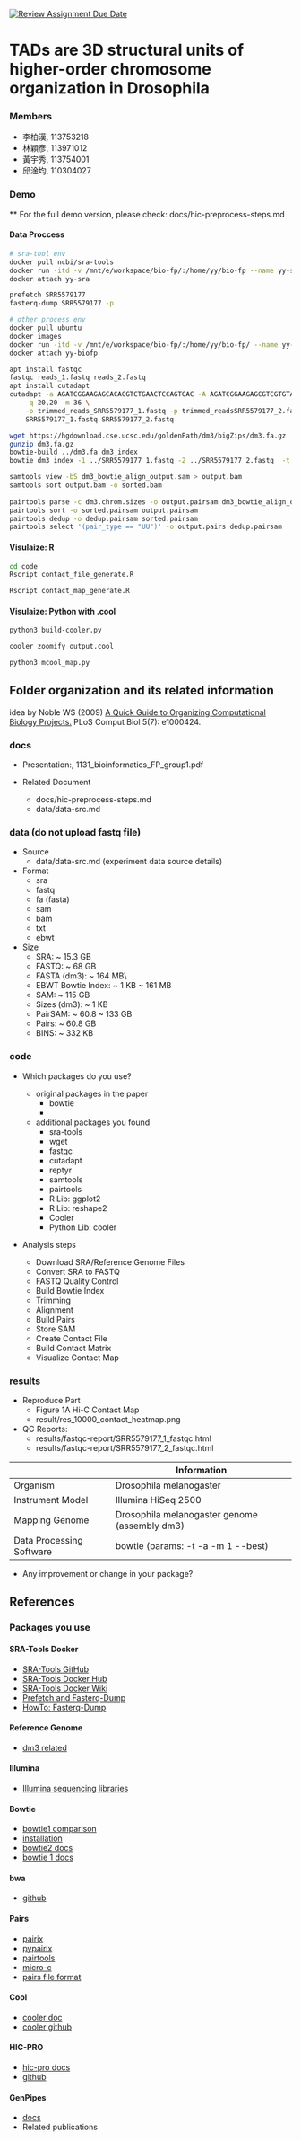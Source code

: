 [![Review Assignment Due Date](https://classroom.github.com/assets/deadline-readme-button-22041afd0340ce965d47ae6ef1cefeee28c7c493a6346c4f15d667ab976d596c.svg)](https://classroom.github.com/a/7YvIlKos)
# TADs are 3D structural units of higher-order chromosome organization in Drosophila

### Members
* 李柏漢, 113753218
* 林穎彥, 113971012
* 黃宇秀, 113754001
* 邱淦均, 110304027

### Demo 

** For the full demo version, please check: docs/hic-preprocess-steps.md

#### Data Proccess

```bash
# sra-tool env
docker pull ncbi/sra-tools
docker run -itd -v /mnt/e/workspace/bio-fp/:/home/yy/bio-fp --name yy-sra ncbi/sra-tools
docker attach yy-sra 

prefetch SRR5579177
fasterq-dump SRR5579177 -p

# other process env
docker pull ubuntu
docker images
docker run -itd -v /mnt/e/workspace/bio-fp/:/home/yy/bio-fp/ --name yy-biofp ubuntu
docker attach yy-biofp

apt install fastqc
fastqc reads_1.fastq reads_2.fastq
apt install cutadapt
cutadapt -a AGATCGGAAGAGCACACGTCTGAACTCCAGTCAC -A AGATCGGAAGAGCGTCGTGTAGGGAAAGAGTGT \
    -q 20,20 -m 36 \
    -o trimmed_reads_SRR5579177_1.fastq -p trimmed_readsSRR5579177_2.fastq \
    SRR5579177_1.fastq SRR5579177_2.fastq

wget https://hgdownload.cse.ucsc.edu/goldenPath/dm3/bigZips/dm3.fa.gz
gunzip dm3.fa.gz
bowtie-build ../dm3.fa dm3_index
bowtie dm3_index -1 ../SRR5579177_1.fastq -2 ../SRR5579177_2.fastq  -t -a -m 1 --best -S dm3_bowtie_align_output.sam

samtools view -bS dm3_bowtie_align_output.sam > output.bam
samtools sort output.bam -o sorted.bam
    
pairtools parse -c dm3.chrom.sizes -o output.pairsam dm3_bowtie_align_output.sam
pairtools sort -o sorted.pairsam output.pairsam
pairtools dedup -o dedup.pairsam sorted.pairsam
pairtools select '(pair_type == "UU")' -o output.pairs dedup.pairsam
```

#### Visulaize: R

```bash
cd code
Rscript contact_file_generate.R

Rscript contact_map_generate.R 
```

#### Visulaize: Python with .cool

```bash
python3 build-cooler.py

cooler zoomify output.cool

python3 mcool_map.py
```

## Folder organization and its related information

idea by Noble WS (2009) [A Quick Guide to Organizing Computational Biology Projects.](https://journals.plos.org/ploscompbiol/article?id=10.1371/journal.pcbi.1000424) PLoS Comput Biol 5(7): e1000424.

### docs

* Presentation:, 1131_bioinformatics_FP_group1.pdf
  
* Related Document
  * docs/hic-preprocess-steps.md
  * data/data-src.md

### data (do not upload fastq file)

* Source
  * data/data-src.md (experiment data source details)
* Format
  * sra
  * fastq
  * fa (fasta)
  * sam
  * bam
  * txt
  * ebwt
* Size
  * SRA: ~ 15.3 GB
  * FASTQ: ~ 68 GB
  * FASTA (dm3): ~ 164 MB\
  * EBWT Bowtie Index: ~ 1 KB ~ 161 MB
  * SAM: ~ 115 GB
  * Sizes (dm3): ~ 1 KB
  * PairSAM: ~ 60.8 ~ 133 GB
  * Pairs: ~ 60.8 GB
  * BINS: ~ 332 KB
  

### code

* Which packages do you use? 
  * original packages in the paper
    * bowtie
    * 
  * additional packages you found
    * sra-tools 
    * wget
    * fastqc
    * cutadapt
    * reptyr
    * samtools
    * pairtools
    * R Lib: ggplot2
    * R Lib: reshape2
    * Cooler
    * Python Lib: cooler
    
* Analysis steps
  * Download SRA/Reference Genome Files
  * Convert SRA to FASTQ
  * FASTQ Quality Control
  * Build Bowtie Index
  * Trimming
  * Alignment
  * Build Pairs
  * Store SAM
  * Create Contact File
  * Build Contact Matrix
  * Visualize Contact Map
  
### results

* Reproduce Part
  * Figure 1A Hi-C Contact Map
  * result/res_10000_contact_heatmap.png
* QC Reports:
  * results/fastqc-report/SRR5579177_1_fastqc.html
  * results/fastqc-report/SRR5579177_2_fastqc.html
  
|                          | Information                                   |
|--------------------------|-----------------------------------------------|
| Organism                 | Drosophila melanogaster                       |
| Instrument Model         | Illumina HiSeq 2500                           |
| Mapping Genome           | Drosophila melanogaster genome (assembly dm3) |
| Data Processing Software | bowtie (params: -t -a -m 1 --best)            |

* Any improvement or change in your package?

## References

### Packages you use

#### SRA-Tools Docker

* [SRA-Tools GitHub](https://github.com/ncbi/sra-tools)
* [SRA-Tools Docker Hub](https://hub.docker.com/r/ncbi/sra-tools)
* [SRA-Tools Docker Wiki](https://github.com/ncbi/sra-tools/wiki/SRA-tools-docker)
* [Prefetch and Fasterq-Dump](https://github.com/ncbi/sra-tools/wiki/08.-prefetch-and-fasterq-dump)
* [HowTo: Fasterq-Dump](https://github.com/ncbi/sra-tools/wiki/HowTo:-fasterq-dump)

#### Reference Genome
* [dm3 related](https://hgdownload.soe.ucsc.edu/goldenPath/dm3/bigZips/)

#### Illumina

* [Illumina sequencing libraries](https://teichlab.github.io/scg_lib_structs/methods_html/Illumina.html)

#### Bowtie
* [bowtie1 comparison](https://rnnh.github.io/bioinfo-notebook/docs/bowtie2.html#differences-between-bowtie-and-bowtie2)
* [installation](https://www.metagenomics.wiki/tools/bowtie2/install)
* [bowtie2 docs](https://bowtie-bio.sourceforge.net/bowtie2/manual.shtml#the-bowtie2-aligner)
* [bowtie 1 docs](https://bowtie-bio.sourceforge.net/manual.shtml#the-bowtie-inspect-index-inspector)

#### bwa

* [github](https://github.com/lh3/bwa#multihit)

#### Pairs

* [pairix](https://github.com/4dn-dcic/pairix)
* [pypairix](https://pypi.org/project/pypairix/0.1.0/)
* [pairtools](https://pairtools.readthedocs.io/en/latest/cli_tools.html)
* [micro-c](https://micro-c.readthedocs.io/en/latest/contact_map.html#from-pairs-to-cooler-contact-matrix)
* [pairs file format](https://github.com/4dn-dcic/pairix/blob/master/pairs_format_specification.md)

#### Cool
* [cooler doc](https://cooler.readthedocs.io/en/stable/cli.html)
* [cooler github](https://github.com/open2c/cooler/tree/master/docs)

#### HIC-PRO
* [hic-pro docs](https://github.com/nservant/HiC-Pro/blob/master/doc)
* [github](https://github.com/nservant/HiC-Pro)

#### GenPipes
* [docs](https://genpipes.readthedocs.io/en/genpipes-v-3.6.2/user_guide/pipelines/gp_hicseq.html)
* Related publications
